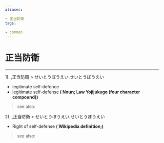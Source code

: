 ```yaml
---
aliases:
    
- 正当防衛
tags:
    
- common
---
```


# 正当防衛
---
1).
,正当防衛 > せいとうぼうえい,せいとうぼうえい

- legitimate self-defence
- legitimate self-defense
**( Noun; Law Yojijukugo (four character compound))**
> see also: 
            
2).
,正当防衛 > せいとうぼうえい,せいとうぼうえい

- Right of self-defense
**( Wikipedia definition;)**
> see also: 
            